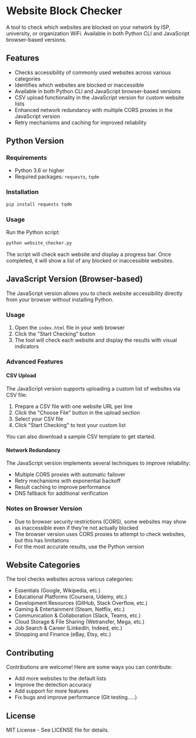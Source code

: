 # Website Block Checker

A tool to check which websites are blocked on your network by ISP, university, or organization WiFi. Available in both Python CLI and JavaScript browser-based versions.

## Features

- Checks accessibility of commonly used websites across various categories
- Identifies which websites are blocked or inaccessible
- Available in both Python CLI and JavaScript browser-based versions
- CSV upload functionality in the JavaScript version for custom website lists
- Enhanced network redundancy with multiple CORS proxies in the JavaScript version
- Retry mechanisms and caching for improved reliability

## Python Version

### Requirements

- Python 3.6 or higher
- Required packages: `requests`, `tqdm`

### Installation

```bash
pip install requests tqdm
```

### Usage

Run the Python script:

```bash
python website_checker.py
```

The script will check each website and display a progress bar. Once completed, it will show a list of any blocked or inaccessible websites.

## JavaScript Version (Browser-based)

The JavaScript version allows you to check website accessibility directly from your browser without installing Python.

### Usage

1. Open the `index.html` file in your web browser
2. Click the "Start Checking" button
3. The tool will check each website and display the results with visual indicators

### Advanced Features

#### CSV Upload

The JavaScript version supports uploading a custom list of websites via CSV file:

1. Prepare a CSV file with one website URL per line
2. Click the "Choose File" button in the upload section
3. Select your CSV file
4. Click "Start Checking" to test your custom list

You can also download a sample CSV template to get started.

#### Network Redundancy

The JavaScript version implements several techniques to improve reliability:

- Multiple CORS proxies with automatic failover
- Retry mechanisms with exponential backoff
- Result caching to improve performance
- DNS fallback for additional verification

### Notes on Browser Version

- Due to browser security restrictions (CORS), some websites may show as inaccessible even if they're not actually blocked
- The browser version uses CORS proxies to attempt to check websites, but this has limitations
- For the most accurate results, use the Python version

## Website Categories

The tool checks websites across various categories:

- Essentials (Google, Wikipedia, etc.)
- Educational Platforms (Coursera, Udemy, etc.)
- Development Resources (GitHub, Stack Overflow, etc.)
- Gaming & Entertainment (Steam, Netflix, etc.)
- Communication & Collaboration (Slack, Teams, etc.)
- Cloud Storage & File Sharing (Wetransfer, Mega, etc.)
- Job Search & Career (LinkedIn, Indeed, etc.)
- Shopping and Finance (eBay, Etsy, etc.)

## Contributing

Contributions are welcome! Here are some ways you can contribute:

- Add more websites to the default lists
- Improve the detection accuracy
- Add support for more features
- Fix bugs and improve performance
(Git testing.....)
## License

MIT License - See LICENSE file for details.
